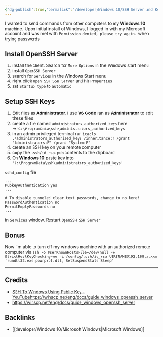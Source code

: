 ```yaml
---
{"dg-publish":true,"permalink":"/developer/Windows 10/SSH Server and Key Login/"}
---
```


I wanted to send commands from other computers to my **Windows 10** machine. Upon initial install of Windows, I logged in with my Microsoft account and was met with `Permission denied, please try again.` when trying passwords

## Install OpenSSH Server
1. install the client. Search for `More Options` in the Windows start menu
2. install `OpenSSH Server`
3. search for `Services` in the Windows Start menu
4. right click `Open SSH SSH Server` and hit `Properties`
5. set `Startup type` to `automatic`

## Setup SSH Keys
1. Edit files as **Administrator**. I use **VS Code** ran as **Administrator** to edit these files
2. create a file named `administrators_authorized_keys` here →`'C:\ProgramData\ssh\administrators_authorized_keys'`
3. in an admin privileged terminal run `icacls .\administrators_authorized_keys /inheritance:r /grant "Administrators:F" /grant "System:F"`
4. create an SSH key on your remote computer
5. copy the `.ssh/id_rsa.pub` contents to the clipboard
6. On **Windows 10** paste key into `'C:\ProgramData\ssh\administrators_authorized_keys'`

`sshd_config` file
```shell
...
PubkeyAuthentication yes
...

# To disable tunneled clear text passwords, change to no here!
PasswordAuthentication no
PermitEmptyPasswords no
...
```

in `Services` window. Restart `OpenSSH SSH Server` 

## Bonus
Now I'm able to turn off my windows machine with an authorized remote computer via
`ssh -o UserKnownHostsFile=/dev/null -o StrictHostKeyChecking=no -i /config/.ssh/id_rsa UERSNAME@192.168.x.xxx 'rundll32.exe powrprof.dll, SetSuspendState Sleep'`

---
## Credits
- [SSH To Windows Using Public Key - YouTube](https://www.youtube.com/watch?v=Wx7WPDnwcDg)https://winscp.net/eng/docs/guide_windows_openssh_server
- https://winscp.net/eng/docs/guide_windows_openssh_server


## Backlinks
- [[developer/Windows 10/Microsoft Windows\|Microsoft Windows]]